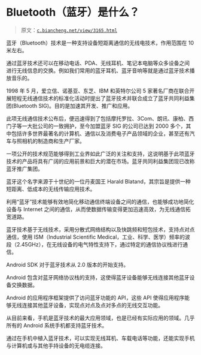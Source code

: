 # Bluetooth（蓝牙）是什么？

> 原文：[`c.biancheng.net/view/3165.html`](http://c.biancheng.net/view/3165.html)

蓝牙（Bluetooth）技术是一种支持设备短距离通信的无线电技术，作用范围在 10 米左右。

通过蓝牙技术还可以在移动电话、PDA、无线耳机、笔记本电脑等众多设备之间进行无线信息的交换。例如我们常用的蓝牙耳机、蓝牙音响等就是通过蓝牙技术播放音乐的。

1998 年 5 月，爱立信、诺基亚、东芝、IBM 和英特尔公司 5 家著名厂商在联合开展短程无线通信技术的标准化活动时提出了蓝牙技术并联合成立了蓝牙共同利益集团(Bluetooth SIG)。目的是加速其开发、推广和应用。

此项无线通信技术公布后，便迅速得到了包括摩托罗拉、3Com、朗讯、康柏、西门子等一大批公司的一致拥护，至今加盟蓝牙 SIG 的公司已达到 2000 多个，其中包括许多世界最著名的计算机、通信以及消费电子产品领域的企业，甚至还有汽车与照相机的制造商和生产厂家。

一项公开的技术规范能够得到工业界如此广泛的关注和支持，这说明基于此项蓝牙技术的产品将具有广阔的应用前景和巨大的潜在市场。蓝牙共同利益集团现已改称蓝牙推广集团。 

蓝牙这个名字来源于十世纪的一位丹麦国王 Harald Blatand，其宗旨是提供一种短距离、低成本的无线传输应用技术。

利用“蓝牙”技术能够有效地简化移动通信终端设备之间的通信，也能够成功地简化设备与 Internet 之间的通信，从而使数据传输变得更加迅速高效，为无线通信拓宽道路。

蓝牙技术基于无线技术，采用分散式网络结构以及快跳频和短包技术，支持点对点通信，使用 ISM（Industrial Scientific Medical，工业、科学、医学）频率的波段（2.45GHz），在无线设备的电气特性支持下，通过特定的通信协议栈进行通信。

Android SDK 对于蓝牙技术从 2.0 版本的开始支持。

Android 包含对蓝牙网络协议栈的支持，这使得蓝牙设备能够无线连接其他蓝牙设备交换数据。

Android 的应用程序框架提供了访问蓝牙功能的 API，这些 API 使得应用程序能够无线连接其他蓝牙设备，实现点对点及点对多点的无线交互功能。

从目前来看，手机是蓝牙技术的最大应用领域，也是已经有实际应用的领域。几乎所有的 Android 系统手机都支持蓝牙技术。

通过在手机中植入蓝牙技术，可以实现无线耳机、车载电话等功能，还能实现手机与计算机或与其他手持设备的无电缆连接。